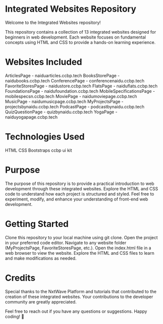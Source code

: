 # Integrated Websites Repository
Welcome to the Integrated Websites repository!

This repository contains a collection of 13 integrated websites designed for beginners in web development. Each website focuses on fundamental concepts using HTML and CSS to provide a hands-on learning experience.

# Websites Included

ArticlesPage - naiduarticles.ccbp.tech
BooksStorePage - naidubooks.ccbp.tech
ConferencePage - conferencenaidu.ccbp.tech
FavoriteStoresPage - naidustore.ccbp.tech
FlatsPage - naiduflats.ccbp.tech
FoundationsPage - naidufoundation.ccbp.tech
MobileSpecificationsPage - mobilespecsn.ccbp.tech
MoviePage - naidumoviepage.ccbp.tech
MusicPage - naidumusicpage.ccbp.tech
MyProjectsPage - projectsbynaidu.ccbp.tech
PodcastPage - podcastbynaidu.ccbp.tech
QuizQuestionPage - quizbynaidu.ccbp.tech
YogaPage - naiduyogapage.ccbp.tech

# Technologies Used

HTML
CSS
Bootstraps
ccbp ui kit

# Purpose

The purpose of this repository is to provide a practical introduction to web development through these integrated websites. Explore the HTML and CSS code to understand how each project is structured and styled. Feel free to experiment, modify, and enhance your understanding of front-end web development.

# Getting Started

Clone this repository to your local machine using git clone.
Open the project in your preferred code editor.
Navigate to any website folder (MyProjectsPage, FavoriteStoresPage, etc.).
Open the index.html file in a web browser to view the website.
Explore the HTML and CSS files to learn and make modifications as needed.

# Credits

Special thanks to the NxtWave Platform and tutorials that contributed to the creation of these integrated websites. Your contributions to the developer community are greatly appreciated.

Feel free to reach out if you have any questions or suggestions. Happy coding! 🚀

